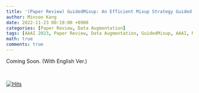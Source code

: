 ```yaml
---
title: '(Paper Review) GuidedMixup: An Efficient Mixup Strategy Guided by Saliency Maps (AAAI 2023)'
author: Minsoo Kang
date: 2022-11-23 00:19:00 +0900
categories: [Paper Review, Data Augmentation]
tags: [AAAI 2023, Paper Review, Data Augmentation, GuidedMixup, AAAI, Mixup, Mixup-based Augmentation]
math: true
comments: true
---
```


Coming Soon. (With English Ver.) 


</br>

[![Hits](https://hits.seeyoufarm.com/api/count/incr/badge.svg?url=https%3A%2F%2F3neutronstar.github.io%2Fposts%2FGuidedMixup&count_bg=%23E60909&title_bg=%23555555&icon=&icon_color=%23E7E7E7&title=hits&edge_flat=false)](https://hits.seeyoufarm.com)